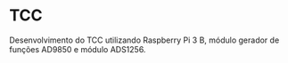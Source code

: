 # TCC
Desenvolvimento do TCC utilizando Raspberry Pi 3 B, módulo gerador de funções AD9850 e módulo ADS1256.
